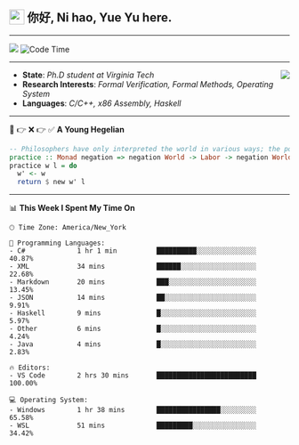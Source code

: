 <h2> <img style="vertical-align: text-bottom;" src=https://slackmojis.com/emojis/13253-yay-frog/download/ width=27> 你好, Ni hao, Yue Yu here. </h2>

---

![](https://api.visitorbadge.io/api/visitors?path=https%3A%2F%2Fgithub.com%2Ffishjump%2Ffishjump&amp;countColor=%232ccce4&amp;style=flat) ![Code Time](https://img.shields.io/badge/Code%20Time-467%20hrs%2043%20mins-blue)

---

<img align='right' src=https://slackmojis.com/emojis/5264-coding/download> </td>

- **State**: *Ph.D student at Virginia Tech*
- **Research Interests**: *Formal Verification, Formal Methods, Operating System*
- **Languages**: *C/C++, x86 Assembly, Haskell*

---

🚫 👉 ❌ 👉 ✅ **A Young Hegelian**

``` haskell
-- Philosophers have only interpreted the world in various ways; the point is to change it.
practice :: Monad negation => negation World -> Labor -> negation World
practice w l = do
  w' <- w
  return $ new w' l
```

---


📊 **This Week I Spent My Time On** 

```text
🕑︎ Time Zone: America/New_York

💬 Programming Languages:
- C#             1 hr 1 min          ██████████░░░░░░░░░░░░░░░     40.87%
- XML            34 mins             ██████░░░░░░░░░░░░░░░░░░░     22.68%
- Markdown       20 mins             ███░░░░░░░░░░░░░░░░░░░░░░     13.45%
- JSON           14 mins             ██░░░░░░░░░░░░░░░░░░░░░░░     9.91%
- Haskell        9 mins              █░░░░░░░░░░░░░░░░░░░░░░░░     5.97%
- Other          6 mins              █░░░░░░░░░░░░░░░░░░░░░░░░     4.24%
- Java           4 mins              █░░░░░░░░░░░░░░░░░░░░░░░░     2.83%

🔥 Editors:
- VS Code        2 hrs 30 mins       █████████████████████████     100.00%

💻 Operating System:
- Windows        1 hr 38 mins        ████████████████░░░░░░░░░     65.58%
- WSL            51 mins             █████████░░░░░░░░░░░░░░░░     34.42%
```

